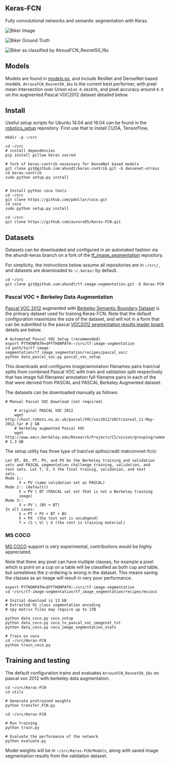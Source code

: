 

Keras-FCN
---------

Fully convolutional networks and semantic segmentation with Keras.

![Biker Image](doc/2007_000129.jpg)

![Biker Ground Truth](doc/2007_000129.png)

![Biker as classified by AtrousFCN_Resnet50_16s](doc/AtrousFCN_Resnet50_16s_2007_000129.png)

## Models

Models are found in [models.py](models.py), and include ResNet and DenseNet based models. `AtrousFCN_Resnet50_16s` is the current best performer, with pixel mean Intersection over Union `mIoU 0.661076`, and pixel accuracy around `0.9` on the augmented Pascal VOC2012 dataset detailed below.

## Install

Useful setup scripts for Ubuntu 14.04 and 16.04 can be found in the [robotics_setup](https://github.com/ahundt/robotics_setup) repository. First use that to install CUDA, TensorFlow,

```
mkdir -p ~/src

cd ~/src
# install dependencies
pip install pillow keras sacred

# fork of keras-contrib necessary for DenseNet based models
git clone git@github.com:ahundt/keras-contrib.git -b densenet-atrous
cd keras-contrib
sudo python setup.py install


# Install python coco tools
cd ~/src
git clone https://github.com/pdollar/coco.git
cd coco
sudo python setup.py install

cd ~/src
git clone https://github.com/aurora95/Keras-FCN.git
```

## Datasets

Datasets can be downloaded and configured in an automated fashion via the ahundt-keras branch on a fork of the [tf_image_segmentation](https://github.com/ahundt/tf-image-segmentation/tree/ahundt-keras) repository.

For simplicity, the instructions below assume all repositories are in `~/src/`, and datasets are downloaded to `~/.keras/` by default.

```
cd ~/src
git clone git@github.com:ahundt/tf-image-segmentation.git -b Keras-FCN
```

### Pascal VOC + Berkeley Data Augmentation

[Pascal VOC 2012](http://host.robots.ox.ac.uk/pascal/VOC/voc2012/) augmented with [Berkeley Semantic Boundary Dataset](http://home.bharathh.info/pubs/codes/SBD/download.html) is the primary dataset used for training Keras-FCN. Note that the default configuration maximizes the size of the dataset, and will not in a form that can be submitted to the pascal [VOC2012 segmentation results leader board](http://host.robots.ox.ac.uk:8080/leaderboard/displaylb.php?challengeid=11&compid=6), details are below.


```
# Automated Pascal VOC Setup (recommended)
export PYTHONPATH=$PYTHONPATH:~/src/tf-image-segmentation
cd path/to/tf-image-segmentation/tf_image_segmentation/recipes/pascal_voc/
python data_pascal_voc.py pascal_voc_setup
```

This downloads and configures image/annotation filenames pairs train/val splits from combined Pascal VOC with train and validation split respectively that has
image full filename/ annotation full filename pairs in each of the that were derived
from PASCAL and PASCAL Berkeley Augmented dataset.

The datasets can be downloaded manually as follows:

```
# Manual Pascal VOC Download (not required)

    # original PASCAL VOC 2012
    wget http://host.robots.ox.ac.uk/pascal/VOC/voc2012/VOCtrainval_11-May-2012.tar # 2 GB
    # berkeley augmented Pascal VOC
    wget http://www.eecs.berkeley.edu/Research/Projects/CS/vision/grouping/semantic_contours/benchmark.tgz # 1.3 GB
```

The setup utility has three type of train/val splits(credit matconvnet-fcn):

    Let BT, BV, PT, PV, and PX be the Berkeley training and validation
    sets and PASCAL segmentation challenge training, validation, and
    test sets. Let T, V, X the final trainig, validation, and test
    sets.
    Mode 1::
          V = PV (same validation set as PASCAL)
    Mode 2:: (default))
          V = PV \ BT (PASCAL val set that is not a Berkeley training
          image)
    Mode 3::
          V = PV \ (BV + BT)
    In all cases:
          S = PT + PV + BT + BV
          X = PX  (the test set is uncahgend)
          T = (S \ V) \ X (the rest is training material)


### MS COCO


[MS COCO](mscoco.org) support is very experimental, contributions would be highly appreciated.

Note that there any pixel can have multiple classes, for example a pixel which is point on a cup on a table will be classified as both cup and table, but sometimes the z-ordering is wrong in the dataset. This means saving the classes as an image will result in very poor performance.

```
export PYTHONPATH=$PYTHONPATH:~/src/tf-image-segmentation
cd ~/src/tf-image-segmentation/tf_image_segmentation/recipes/mscoco

# Initial download is 13 GB
# Extracted 91 class segmentation encoding
# npy matrix files may require up to 1TB

python data_coco.py coco_setup
python data_coco.py coco_to_pascal_voc_imageset_txt
python data_coco.py coco_image_segmentation_stats

# Train on coco
cd ~/src/Keras-FCN
python train_coco.py
```


## Training and testing

The default configuration trains and evaluates `AtrousFCN_Resnet50_16s` on pascal voc 2012 with berkeley data augmentation.

```
cd ~/src/Keras-FCN
cd utils

# Generate pretrained weights
python transfer_FCN.py

cd ~/src/Keras-FCN

# Run training
python train.py

# Evaluate the performance of the network
python evaluate.py

```

Model weights will be in `~/src/Keras-FCN/Models`, along with saved image segmentation results from the validation dataset.